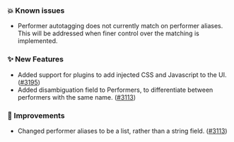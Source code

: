 ### 💥 Known issues
* Performer autotagging does not currently match on performer aliases. This will be addressed when finer control over the matching is implemented.

### ✨ New Features
* Added support for plugins to add injected CSS and Javascript to the UI. ([#3195](https://github.com/stashapp/stash/pull/3195))
* Added disambiguation field to Performers, to differentiate between performers with the same name. ([#3113](https://github.com/stashapp/stash/pull/3113))

### 🎨 Improvements
* Changed performer aliases to be a list, rather than a string field. ([#3113](https://github.com/stashapp/stash/pull/3113))
